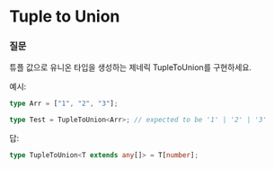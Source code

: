 # Tuple to Union

### 질문

튜플 값으로 유니온 타입을 생성하는 제네릭 TupleToUnion<T>를 구현하세요.

예시:

```ts
type Arr = ["1", "2", "3"];

type Test = TupleToUnion<Arr>; // expected to be '1' | '2' | '3'
```

답:

```ts
type TupleToUnion<T extends any[]> = T[number];
```
